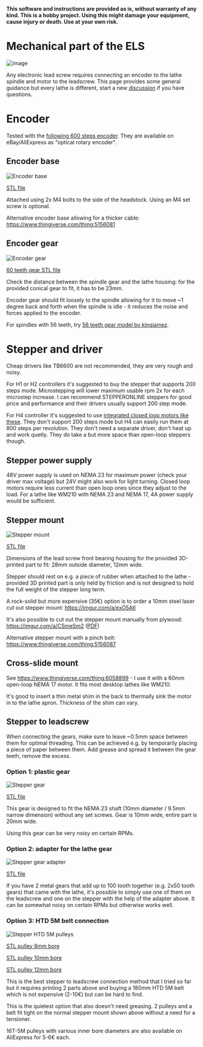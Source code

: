 **This software and instructions are provided as is, without warranty of any kind. This is a hobby project. Using this might damage your equipment, cause injury or death. Use at your own risk.**

# Mechanical part of the ELS

![image](https://user-images.githubusercontent.com/517919/192345232-676fb1cd-a764-4a84-8c82-6f79fa8574a3.png)

Any electronic lead screw requires connecting an encoder to the lathe spindle and motor to the leadscrew.
This page provides some general guidance but every lathe is different, start a new [discussion](https://github.com/kachurovskiy/nanoels/discussions) if you have questions.

# Encoder

Tested with the [following 600 steps encoder](https://www.aliexpress.com/item/4001142743940.html). They are available on eBay/AliExpress as "optical rotary encoder".

## Encoder base

![Encoder base](https://github.com/kachurovskiy/nanoels/raw/main/h1/encoder/EncoderMount38.4mm.png)

[STL file](https://github.com/kachurovskiy/nanoels/raw/main/h1/encoder/EncoderMount38.4mm-Body.step)

Attached using 2x M4 bolts to the side of the headstock. Using an M4 set screw is optional.

Alternative encoder base allowing for a thicker cable: https://www.thingiverse.com/thing:5156081

## Encoder gear

![Encoder gear](https://github.com/kachurovskiy/nanoels/raw/main/h1/encoder/EncoderMount38.4mm.jpg)

[60 teeth gear STL file](https://github.com/kachurovskiy/nanoels/raw/main/h1/encoder/EncoderMount38.4mm-Wheel.step)

Check the distance between the spindle gear and the lathe housing: for the provided conical gear to fit, it has to be 23mm.

Encoder gear should fit loosely to the spindle allowing for it to move ~1 degree back and forth when the spindle is idle - it reduces the noise and forces applied to the encoder.

For spindles with 56 teeth, try [56 teeth gear model by kingjamez](https://www.thingiverse.com/thing:4754021).

# Stepper and driver

Cheap drivers like TB6600 are not recommended, they are very rough and noisy.

For H1 or H2 controllers it's suggested to buy the stepper that supports 200 steps mode. Microstepping will lower maximum usable rpm 2x for each microstep increase. I can recommend STEPPERONLINE steppers for good price and performance and their drivers usually support 200 step mode.

For H4 controller it's suggested to use [integrated closed loop motors like these](https://www.aliexpress.com/item/1005005598264428.html). They don't support 200 steps mode but H4 can easily run them at 800 steps per revolution. They don't need a separate driver, don't heat up and work quetly. They do take a but more space than open-loop steppers though.

## Stepper power supply

48V power supply is used on NEMA 23 for maximum power (check your driver max voltage) but 24V might also work for light turning. Closed loop motors require less current than open loop ones since they adjust to the load. For a lathe like WM210 with NEMA 23 and NEMA 17, 4A power supply would be sufficient.

## Stepper mount

![Stepper mount](https://github.com/kachurovskiy/nanoels/raw/main/h1/stepper/stepper-mount-nema23-28mm-hole.png)

[STL file](https://github.com/kachurovskiy/nanoels/raw/main/h1/stepper/stepper-mount-nema23-28mm-hole.stl)

Dimensions of the lead screw front bearing housing for the provided 3D-printed part to fit: 28mm outside diameter, 12mm wide.

Stepper should rest on e.g. a piece of rubber when attached to the lathe - provided 3D printed part is only held by friction and is not designed to hold the full weight of the stepper long term.

A rock-solid but more expensive (35€) option is to order a 10mm steel laser cut out stepper mount: https://imgur.com/a/exO5Atl

It's also possible to cut out the stepper mount manually from plywood: https://imgur.com/a/CSmeSm2 ([PDF](https://github.com/kachurovskiy/nanoels/raw/main/h1/stepper/nema23-mount-plywood.pdf))

Alternative stepper mount with a pinch bolt: https://www.thingiverse.com/thing:5156087

## Cross-slide mount

See https://www.thingiverse.com/thing:6058899 - I use it with a 60mm open-loop NEMA 17 motor. It fits most desktop lathes like WM210.

It's good to insert a thin metal shim in the back to thermally sink the motor in to the lathe apron. Thickness of the shim can vary.

## Stepper to leadscrew

When connecting the gears, make sure to leave ~0.5mm space between them for optimal threading. This can be achieved e.g. by temporarily placing a piece of paper between them. Add grease and spread it between the gear teeth, remove the excess.

### Option 1: plastic gear

![Stepper gear](https://github.com/kachurovskiy/nanoels/raw/main/h1/stepper/stepper-gear-nema23-50t-10mm-10mm.png)

[STL file](https://github.com/kachurovskiy/nanoels/raw/main/h1/stepper/stepper-gear-nema23-50t-10mm-10mm.stl)

This gear is designed to fit the NEMA 23 shaft (10mm diameter / 9.5mm narrow dimension) without any set screws. Gear is 10mm wide, entire part is 20mm wide.

Using this gear can be very noisy on certain RPMs.

### Option 2: adapter for the lathe gear

![Stepper gear adapter](https://github.com/kachurovskiy/nanoels/raw/main/h1/stepper/stepper-to-gear-adapter-12mm-10mm.png)

[STL file](https://github.com/kachurovskiy/nanoels/raw/main/h1/stepper/stepper-to-gear-adapter-12mm-10mm.stl)

If you have 2 metal gears that add up to 100 tooth together (e.g. 2x50 tooth gears) that came with the lathe, it's possible to simply use one of them on the leadscrew and one on the stepper with the help of the adapter above. It can be somewhat noisy on certain RPMs but otherwise works well.

### Option 3: HTD 5M belt connection

![Stepper HTD 5M pulleys](https://github.com/kachurovskiy/nanoels/raw/main/h1/stepper/htd5m-assembly.jpg)

[STL pulley 8mm bore](https://github.com/kachurovskiy/nanoels/raw/main/h1/stepper/htd5m-16t-8b.stl)

[STL pulley 10mm bore](https://github.com/kachurovskiy/nanoels/raw/main/h1/stepper/htd5m-16t-10b.stl)

[STL pulley 12mm bore](https://github.com/kachurovskiy/nanoels/raw/main/h1/stepper/htd5m-16t-12b.stl)

This is the best stepper to leadscrew connection method that I tried so far but it requires printing 2 parts above and buying a 180mm HTD 5M belt which is not expensive (2-10€) but can be hard to find.

This is the quietest option that also doesn't need greasing. 2 pulleys and a belt fit tight on the normal stepper mount shown above without a need for a tensioner.

16T-5M pulleys with various inner bore diameters are also available on AliExpress for 5-6€ each.

